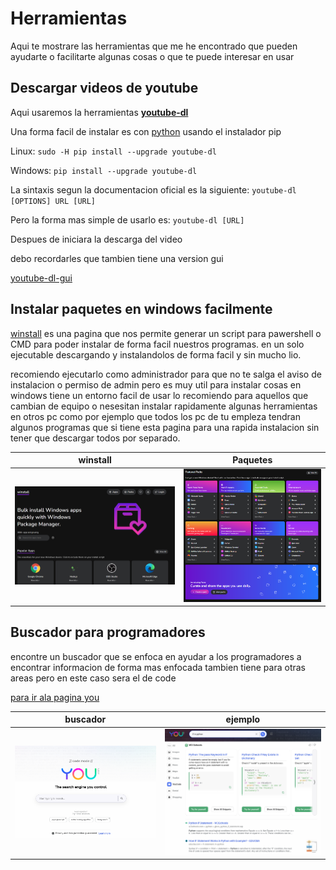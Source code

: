 # Herramientas

Aqui te mostrare las herramientas que me he encontrado que pueden ayudarte o facilitarte algunas cosas o que te puede interesar en usar


## Descargar videos de youtube 

Aqui usaremos la herramientas [**youtube-dl**](https://github.com/ytdl-org/youtube-dl/blob/master/README.md#installation)

Una forma facil de instalar es con [python](https:www.python.org/) usando el instalador pip

Linux: `sudo -H pip install --upgrade youtube-dl`

Windows: `pip install --upgrade youtube-dl`

La sintaxis segun la documentacion oficial es la siguiente: `youtube-dl [OPTIONS] URL [URL]`

Pero la forma mas simple de usarlo es: `youtube-dl [URL]`

Despues de iniciara la descarga del video

debo recordarles que tambien tiene una version gui

[youtube-dl-gui](https://jely2002.github.io/youtube-dl-gui/)


## Instalar paquetes en windows facilmente

[winstall](winstall.app) es una pagina que nos permite generar un script para pawershell o CMD para poder instalar de forma facil nuestros programas.
en un solo ejecutable descargando y instalandolos de forma facil y sin mucho lio.

recomiendo ejecutarlo como administrador para que no te salga el aviso de instalacion o permiso de admin pero es muy util para instalar cosas en windows 
tiene un entorno facil de usar lo recomiendo para aquellos que cambian de equipo o nesesitan instalar rapidamente algunas herramientas en otros pc
como por ejemplo que todos los pc de tu empleza tendran algunos programas que si tiene esta pagina para una rapida instalacion sin tener que descargar todos por separado.

|winstall| Paquetes
|--|--|
|![wininstall](image/wininstall.png)|![wininstallpaquetes](image/wininstallpacks.png)

## Buscador para programadores

encontre un buscador que se enfoca en ayudar a los programadores a encontrar informacion de forma mas enfocada tambien tiene para otras areas pero en este caso sera el de  code

[para ir ala pagina you](https://you.com/code)

buscador | ejemplo
--|--
![youcode1](image/you1.png) | ![youcode2](image/you2.png)


